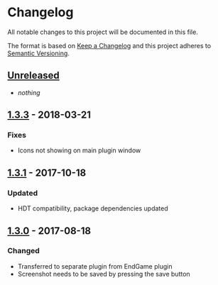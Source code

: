 # Changelog
All notable changes to this project will be documented in this file.

The format is based on [Keep a Changelog](http://keepachangelog.com/en/1.0.0/)
and this project adheres to [Semantic Versioning](http://semver.org/spec/v2.0.0.html).

## [Unreleased]
- *nothing*

## [1.3.3] - 2018-03-21
### Fixes
- Icons not showing on main plugin window

## [1.3.1] - 2017-10-18
### Updated
- HDT compatibility, package dependencies updated

## [1.3.0] - 2017-08-18
### Changed
- Transferred to separate plugin from EndGame plugin
- Screenshot needs to be saved by pressing the save button

[Unreleased]: https://github.com/andburn/hdt-plugin-endgame/compare/v1.3.3...HEAD
[1.3.3]: https://github.com/andburn/hdt-plugin-endgame/compare/v1.3.1...v1.3.3
[1.3.1]: https://github.com/andburn/hdt-plugin-endgame/compare/v1.3.0...v1.3.1
[1.3.0]: https://github.com/andburn/hdt-plugin-endgameg/compare/v1.0.0...v1.3.0
